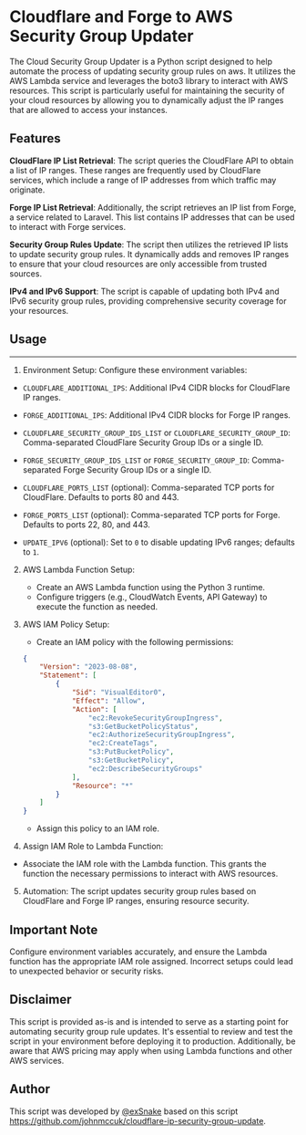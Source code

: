 # Cloudflare and Forge to AWS Security Group Updater
The Cloud Security Group Updater is a Python script designed to help automate the process of updating security group rules on aws. It utilizes the AWS Lambda service and leverages the boto3 library to interact with AWS resources. This script is particularly useful for maintaining the security of your cloud resources by allowing you to dynamically adjust the IP ranges that are allowed to access your instances.
## Features

**CloudFlare IP List Retrieval**: The script queries the CloudFlare API to obtain a list of IP ranges. These ranges are frequently used by CloudFlare services, which include a range of IP addresses from which traffic may originate.

**Forge IP List Retrieval**: Additionally, the script retrieves an IP list from Forge, a service related to Laravel. This list contains IP addresses that can be used to interact with Forge services.

**Security Group Rules Update**: The script then utilizes the retrieved IP lists to update security group rules. It dynamically adds and removes IP ranges to ensure that your cloud resources are only accessible from trusted sources.

**IPv4 and IPv6 Support**: The script is capable of updating both IPv4 and IPv6 security group rules, providing comprehensive security coverage for your resources.



## Usage
-----

1.  Environment Setup: Configure these environment variables:

-   `CLOUDFLARE_ADDITIONAL_IPS`: Additional IPv4 CIDR blocks for CloudFlare IP ranges.

-   `FORGE_ADDITIONAL_IPS`: Additional IPv4 CIDR blocks for Forge IP ranges.

-   `CLOUDFLARE_SECURITY_GROUP_IDS_LIST` or `CLOUDFLARE_SECURITY_GROUP_ID`: Comma-separated CloudFlare Security Group IDs or a single ID.

-   `FORGE_SECURITY_GROUP_IDS_LIST` or `FORGE_SECURITY_GROUP_ID`: Comma-separated Forge Security Group IDs or a single ID.

-   `CLOUDFLARE_PORTS_LIST` (optional): Comma-separated TCP ports for CloudFlare. Defaults to ports 80 and 443.

-   `FORGE_PORTS_LIST` (optional): Comma-separated TCP ports for Forge. Defaults to ports 22, 80, and 443.

-   `UPDATE_IPV6` (optional): Set to `0` to disable updating IPv6 ranges; defaults to `1`.

2.  AWS Lambda Function Setup:

    -   Create an AWS Lambda function using the Python 3 runtime.
    -   Configure triggers (e.g., CloudWatch Events, API Gateway) to execute the function as needed.
3.  AWS IAM Policy Setup:

    -   Create an IAM policy with the following permissions:


    ```json
    {
        "Version": "2023-08-08",
        "Statement": [
            {
                "Sid": "VisualEditor0",
                "Effect": "Allow",
                "Action": [
                    "ec2:RevokeSecurityGroupIngress",
                    "s3:GetBucketPolicyStatus",
                    "ec2:AuthorizeSecurityGroupIngress",
                    "ec2:CreateTags",
                    "s3:PutBucketPolicy",
                    "s3:GetBucketPolicy",
                    "ec2:DescribeSecurityGroups"
                ],
                "Resource": "*"
            }
        ]
    }
    ```

    -   Assign this policy to an IAM role.
4.  Assign IAM Role to Lambda Function:

 - Associate the IAM role with the Lambda function. This grants the function the necessary permissions to interact with AWS resources.
5.  Automation: The script updates security group rules based on CloudFlare and Forge IP ranges, ensuring resource security.
## Important Note

Configure environment variables accurately, and ensure the Lambda function has the appropriate IAM role assigned. Incorrect setups could lead to unexpected behavior or security risks.
## Disclaimer

This script is provided as-is and is intended to serve as a starting point for automating security group rule updates. It's essential to review and test the script in your environment before deploying it to production. Additionally, be aware that AWS pricing may apply when using Lambda functions and other AWS services.


## Author

This script was developed by [@exSnake](https://www.github.com/exSnake) based on this script https://github.com/johnmccuk/cloudflare-ip-security-group-update.


